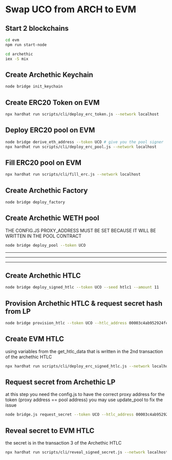 # Swap UCO from ARCH to EVM

## Start 2 blockchains

```bash
cd evm
npm run start-node
```

```bash
cd archethic
iex -S mix
```

## Create Archethic Keychain

```bash
node bridge init_keychain
```

## Create ERC20 Token on EVM

```bash
npx hardhat run scripts/cli/deploy_erc_token.js --network localhost
```

## Deploy ERC20 pool on EVM

```bash
node bridge derive_eth_address --token UCO # give you the pool signer
npx hardhat run scripts/cli/deploy_erc_pool.js --network localhost
```

## Fill ERC20 pool on EVM

```bash
npx hardhat run scripts/cli/fill_erc.js --network localhost
```

## Create Archethic Factory

```bash
node bridge deploy_factory
```

## Create Archethic WETH pool

THE CONFIG.JS PROXY_ADDRESS MUST BE SET BECAUSE IT WILL BE WRITTEN IN THE POOL CONTRACT

```bash
node bridge deploy_pool --token UCO
```

---

---

---

## Create Archethic HTLC

```bash
node bridge deploy_signed_htlc --token UCO --seed htlc1 --amount 11
```

## Provision Archethic HTLC & request secret hash from LP

```bash
node bridge provision_htlc --token UCO --htlc_address 00003c4ab952924fc90236b0192a9692833ade9fa685c0377c557d4496250e188f7b --amount 11
```

## Create EVM HTLC

using variables from the get_htlc_data that is written in the 2nd transaction of the archethic HTLC

```bash
npx hardhat run scripts/cli/deploy_erc_signed_htlc.js --network localhost
```

## Request secret from Archethic LP

at this step you need the config.js to have the correct proxy address for the token
(proxy address == pool address)
you may use update_pool to fix the issue

```bash
node bridge.js request_secret --token UCO --htlc_address 00003c4ab952924fc90236b0192a9692833ade9fa685c0377c557d4496250e188f7b --evm_contract_address 0xdA1eC8398C9dd5482dF534135f11bAC6A802E492 --evm_tx_address 0x01f16433be6afae20c200c2b663133822cbab80faec83e2130e6b11159c9b0c8
```

## Reveal secret to EVM HTLC

the secret is in the transaction 3 of the Archethic HTLC

```bash
npx hardhat run scripts/cli/reveal_signed_secret.js --network localhost
```
